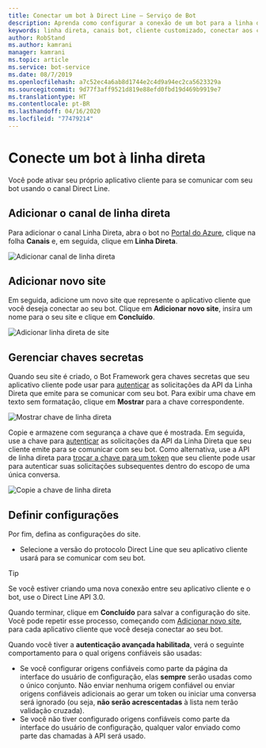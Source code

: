 ```yaml
---
title: Conectar um bot à Direct Line – Serviço de Bot
description: Aprenda como configurar a conexão de um bot para a linha direta.
keywords: linha direta, canais bot, cliente customizado, conectar aos canais, configurar
author: RobStand
ms.author: kamrani
manager: kamrani
ms.topic: article
ms.service: bot-service
ms.date: 08/7/2019
ms.openlocfilehash: a7c52ec4a6ab8d1744e2c4d9a94ec2ca5623329a
ms.sourcegitcommit: 9d77f3aff9521d819e88efd0fbd19d469b9919e7
ms.translationtype: HT
ms.contentlocale: pt-BR
ms.lasthandoff: 04/16/2020
ms.locfileid: "77479214"
---
```

# <a name="connect-a-bot-to-direct-line"></a>Conecte um bot à linha direta

Você pode ativar seu próprio aplicativo cliente para se comunicar com seu bot usando o canal Direct Line.

## <a name="add-the-direct-line-channel"></a>Adicionar o canal de linha direta

Para adicionar o canal Linha Direta, abra o bot no [Portal do Azure](https://portal.azure.com/), clique na folha **Canais** e, em seguida, clique em **Linha Direta**.

![Adicionar canal de linha direta](media/bot-service-channel-connect-directline/directline-addchannel.png)

## <a name="add-new-site"></a>Adicionar novo site

Em seguida, adicione um novo site que represente o aplicativo cliente que você deseja conectar ao seu bot. Clique em **Adicionar novo site**, insira um nome para o seu site e clique em **Concluído**.

![Adicionar linha direta de site](media/bot-service-channel-connect-directline/directline-addsite.png)

## <a name="manage-secret-keys"></a>Gerenciar chaves secretas

Quando seu site é criado, o Bot Framework gera chaves secretas que seu aplicativo cliente pode usar para [autenticar](~/rest-api/bot-framework-rest-direct-line-3-0-authentication.md) as solicitações da API da Linha Direta que emite para se comunicar com seu bot. Para exibir uma chave em texto sem formatação, clique em **Mostrar** para a chave correspondente.

![Mostrar chave de linha direta](media/bot-service-channel-connect-directline/directline-showkey.png)

Copie e armazene com segurança a chave que é mostrada. Em seguida, use a chave para [autenticar](~/rest-api/bot-framework-rest-direct-line-3-0-authentication.md) as solicitações da API da Linha Direta que seu cliente emite para se comunicar com seu bot.
Como alternativa, use a API de linha direta para [trocar a chave para um token](~/rest-api/bot-framework-rest-direct-line-3-0-authentication.md#generate-token) que seu cliente pode usar para autenticar suas solicitações subsequentes dentro do escopo de uma única conversa.

![Copie a chave de linha direta](media/bot-service-channel-connect-directline/directline-copykey.png)

## <a name="configure-settings"></a>Definir configurações

Por fim, defina as configurações do site.

- Selecione a versão do protocolo Direct Line que seu aplicativo cliente usará para se comunicar com seu bot.

> [!TIP]
> Se você estiver criando uma nova conexão entre seu aplicativo cliente e o bot, use o Direct Line API 3.0.

Quando terminar, clique em **Concluído** para salvar a configuração do site. Você pode repetir esse processo, começando com [Adicionar novo site](#add-new-site), para cada aplicativo cliente que você deseja conectar ao seu bot.

Quando você tiver a **autenticação avançada habilitada**, verá o seguinte comportamento para o qual origens confiáveis são usadas:

- Se você configurar origens confiáveis como parte da página da interface do usuário de configuração, elas **sempre** serão usadas como o único conjunto. Não enviar nenhuma origem confiável ou enviar origens confiáveis adicionais ao gerar um token ou iniciar uma conversa será ignorado (ou seja, **não serão acrescentadas** à lista nem terão validação cruzada).
- Se você não tiver configurado origens confiáveis como parte da interface do usuário de configuração, qualquer valor enviado como parte das chamadas à API será usado.